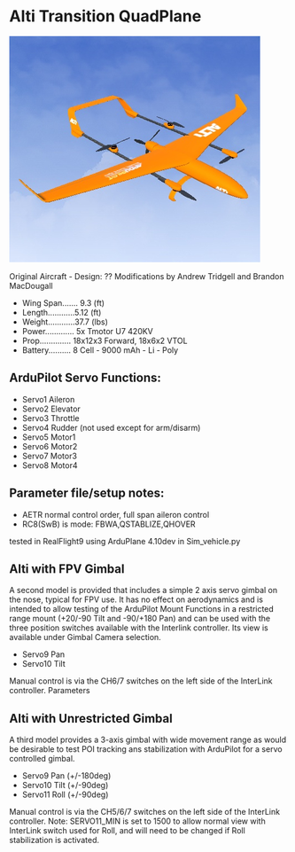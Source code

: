 # Alti Transition QuadPlane


![JPG](https://github.com/ArduPilot/SITL_Models/raw/master/RealFlight/Released_Models/QuadPlanes/Alti_Transition_QuadPlane/AltiTransition.png)

Original Aircraft - Design: ??
Modifications by Andrew Tridgell and Brandon MacDougall

* Wing Span....... 9.3 (ft)
* Length............5.12 (ft)
* Weight............37.7 (lbs)
* Power............. 5x Tmotor U7 420KV
* Prop.............. 18x12x3 Forward, 18x6x2 VTOL
* Battery.......... 8 Cell - 9000 mAh - Li - Poly


## ArduPilot Servo Functions:
* Servo1		Aileron
* Servo2		Elevator
* Servo3		Throttle
* Servo4                Rudder (not used except for arm/disarm)
* Servo5		Motor1
* Servo6		Motor2
* Servo7		Motor3
* Servo8		Motor4

## Parameter file/setup notes:

* AETR normal control order, full span aileron control
* RC8(SwB) is mode: FBWA,QSTABLIZE,QHOVER

tested in RealFlight9 using ArduPlane 4.10dev in Sim_vehicle.py

## Alti with FPV Gimbal

A second model is provided that includes a simple 2 axis servo gimbal on the nose, typical for FPV use. It has no effect on aerodynamics and is intended to allow testing of the ArduPilot Mount Functions in a restricted range mount (+20/-90 Tilt and -90/+180 Pan) and can be used with the three position switches available with the Interlink controller. Its view is available under Gimbal Camera selection.

* Servo9        Pan  
* Servo10       Tilt

Manual control is via the CH6/7 switches on the left side of the InterLink controller.
Parameters

## Alti with Unrestricted Gimbal

A third model provides a 3-axis gimbal with wide movement range as would be desirable to test POI tracking ans stabilization with ArduPilot for a servo controlled gimbal.

* Servo9        Pan  (+/-180deg)
* Servo10       Tilt (+/-90deg)
* Servo11       Roll (+/-90deg)

Manual control is via the CH5/6/7 switches on the left side of the InterLink controller.
Note: SERVO11_MIN is set to 1500 to allow normal view with InterLink switch used for Roll, and will need to be changed if Roll stabilization is activated.
